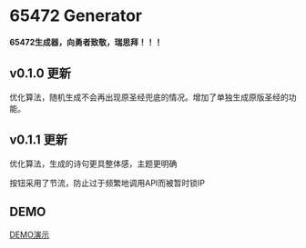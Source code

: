 # 65472 Generator

**65472生成器，向勇者致敬，瑞思拜！！！**

## v0.1.0 更新

优化算法，随机生成不会再出现原圣经兜底的情况。增加了单独生成原版圣经的功能。

## v0.1.1 更新

优化算法，生成的诗句更具整体感，主题更明确

按钮采用了节流，防止过于频繁地调用API而被暂时锁IP

## DEMO
[DEMO演示](https://oceanpresentchao.github.io/65472Generator/)
